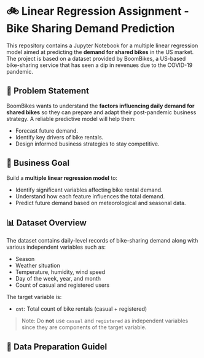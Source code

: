 # 🚲 Linear Regression Assignment - Bike Sharing Demand Prediction

This repository contains a Jupyter Notebook for a multiple linear regression model aimed at predicting the **demand for shared bikes** in the US market. The project is based on a dataset provided by BoomBikes, a US-based bike-sharing service that has seen a dip in revenues due to the COVID-19 pandemic.

## 📌 Problem Statement

BoomBikes wants to understand the **factors influencing daily demand for shared bikes** so they can prepare and adapt their post-pandemic business strategy. A reliable predictive model will help them:

- Forecast future demand.
- Identify key drivers of bike rentals.
- Design informed business strategies to stay competitive.

## 🎯 Business Goal

Build a **multiple linear regression model** to:

- Identify significant variables affecting bike rental demand.
- Understand how each feature influences the total demand.
- Predict future demand based on meteorological and seasonal data.

## 📊 Dataset Overview

The dataset contains daily-level records of bike-sharing demand along with various independent variables such as:

- Season
- Weather situation
- Temperature, humidity, wind speed
- Day of the week, year, and month
- Count of casual and registered users

The target variable is:

- `cnt`: Total count of bike rentals (casual + registered)

> Note: Do **not** use `casual` and `registered` as independent variables since they are components of the target variable.

## 🧹 Data Preparation Guidel
